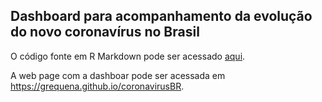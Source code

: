 ## Dashboard para acompanhamento da evolução do novo coronavírus no Brasil

O código fonte em R Markdown pode ser acessado [aqui](https://github.com/grequena/coronavirusBR/blob/master/covid_git.Rmd).

A web page com a dashboar pode ser acessada em https://grequena.github.io/coronavirusBR.
